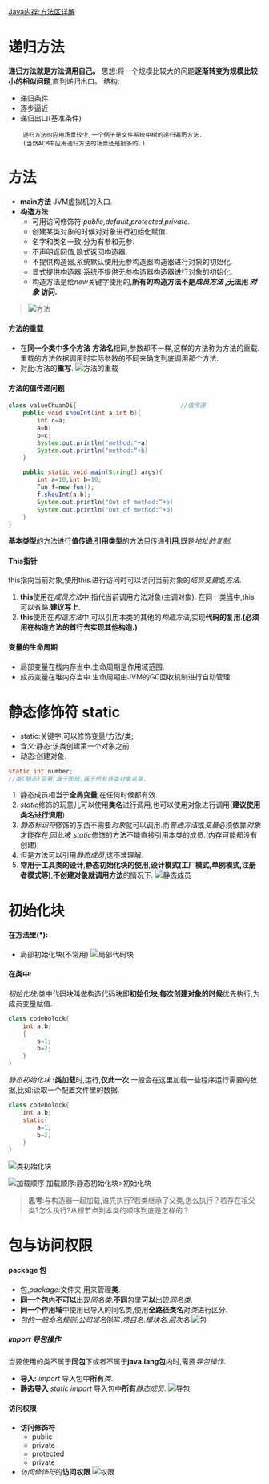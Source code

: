 [Java内存:方法区详解](https://www.cnblogs.com/wangguoning/p/6109377.html)
# 递归方法
**递归方法就是方法调用自己。**
思想:将一个规模比较大的问题**逐渐转变为规模比较小的相似问题**,直到递归出口。
结构:
- 递归条件
- 逐步逼近
- 递归出口(基准条件)
~~~
    递归方法的应用场景较少,一个例子是文件系统中树的递归遍历方法.
    (当然ACM中应用递归方法的场景还是挺多的.)
~~~
# 方法
- **main方法**
    JVM虚拟机的入口.
- **构造方法**
    - 可用访问修饰符:*public,default,protected,private*.
    - 创建某类对象的时候对对象进行初始化赋值.
    - 名字和类名一致,分为有参和无参.
    - 不声明返回值,隐式返回构造器.
    - 不提供构造器,系统默认使用无参构造器构造器进行对象的初始化.
    - 显式提供构造器,系统不提供无参构造器构造器进行对象的初始化.
    - 构造方法是给*new*关键字使用的,**所有的构造方法不是*成员方法* ,无法用 *对象*         访问.**
> ![方法](images/方法.png)
#### 方法的重载
- 在**同一个类**中**多个方法** **方法名**相同,参数却不一样,这样的方法称为方法的重载.
重载的方法依据调用时实际参数的不同来确定到底调用那个方法.
- 对比:方法的**重写**.
![方法的重载](images/方法重载.png)
#### 方法的值传递问题
~~~java
class valueChuanDi{                             //值传递
    public void shouInt(int a,int b){
        int c=a;
        a=b;
        b=c;
        System.out.println("method:"+a)
        System.out.println("method:“+b)
    }

    public static void main(String[] args){
        int a=10,int b=10;
        Fun f=new fun();
        f.shouInt(a,b);
        System.out.println("Out of method:“+b)
        System.out.println("Out of method:“+b)
    }
}
~~~
**基本类型**的方法进行**值传递**,**引用类型**的方法只传递**引用**,既是*地址的复制*.
#### This指针
this指向当前对象,使用this.进行访问时可以访问当前对象的*成员变量*或*方法*.
1. **this**使用在*成员方法*中,指代当前调用方法对象(主调对象).
在同一类当中,this可以省略.**建议写上**.
2. **this**使用在*构造方法*中,可以引用本类的其他的*构造方法*,实现**代码的复用**.**(必须用在构造方法的首行去实现其他构造.)**
#### 变量的生命周期
+ 局部变量在栈内存当中.生命周期是作用域范围.
+ 成员变量在堆内存当中.生命周期由JVM的GC回收机制进行自动管理.
# 静态修饰符 static
- static:关键字,可以修饰变量/方法/类;
- 含义:静态:该类创建第一个对象之前.
- 动态:创建对象.
~~~java
static int number;
//类(静态)变量,属于图纸,属于所有该类对象共享.
~~~
1. 静态成员相当于**全局变量**,在任何时候都有效.
2. *static*修饰的玩意儿可以使用**类名**进行调用,也可以使用对象进行调用(**建议使用类名进行调用**).
3. *静态标识符*修饰的东西不需要*对象*就可以调用.而*普通方法*或*变量*必须依靠*对象*才能存在,因此被 *static*修饰的方法不能直接引用本类的成员.(内存可能都没有创建).
4. 但是方法可以引用*静态成员*,这不难理解.
5. **常用于工具类的设计**,**静态初始化块的使用**,**设计模式(工厂模式,单例模式,注册者模式等)**,**不创建对象就调用方法**的情况下.
![静态成员](images/静态成员.png)
# 初始化块
#### 在方法里(*):
+ 局部初始化块(不常用)
![局部代码块](images/函数代码块.png)
#### 在类中:
*初始化块*:类中代码块叫做构造代码块即**初始化块**,**每次创建对象的时候**优先执行,为成员变量赋值.
~~~java
class codebolock{
    int a,b;
    {
        a=1;
        b=2;
    }
}
~~~
*静态初始化块* **:类加载**时,运行,**仅此一次**.一般会在这里加载一些程序运行需要的数据,比如:读取一个配置文件里的数据.
~~~java
class codebolock{
    int a,b;
    static{
        a=1;
        b=2;
    }
}
~~~
![类初始化块](images/类代码块.png)

![加载顺序](images/静态代码块2.jpg)
加载顺序:静态初始化块>初始化块


> **思考**:与构造器一起加载,谁先执行?若类继承了父类,怎么执行？若存在祖父类?怎么执行?从根节点到本类的顺序到底是怎样的？
# 包与访问权限
#### package 包
- 包,*package*:文件夹,用来管理**类**.
- **同一个包**内**不可以**出现*同名类*.**不同**包里**可以**出现*同名类*.
- **同一个作用域**中使用已导入的同名类,使用**全路径类名**对*类*进行区分.
- *包的一般命名规则*:*公司域名*倒写.*项目名*.*模块名*.*层次名*
![包](images/包.png)
##### import *导包操作*
当要使用的类不属于**同包**下或者不属于**java.lang包**内时,需要*导包操作*.
- **导入:** *import*
    导入包中**所有***类*.
- **静态导入** *static import*
    导入包中**所有***静态成员*.
    ![导包](images/导包.png)
#### 访问权限
- **访问修饰符**
  - public
  - private
  - protected
  - private
- *访问修饰符*的**访问权限**
![权限](images/包访问权限.jpg)